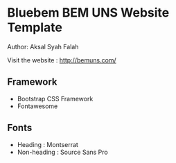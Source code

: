 # Bluebem BEM UNS Website Template

Author: Aksal Syah Falah

Visit the website : http://bemuns.com/

## Framework
  * Bootstrap CSS Framework
  * Fontawesome

## Fonts
  * Heading : Montserrat
  * Non-heading : Source Sans Pro
